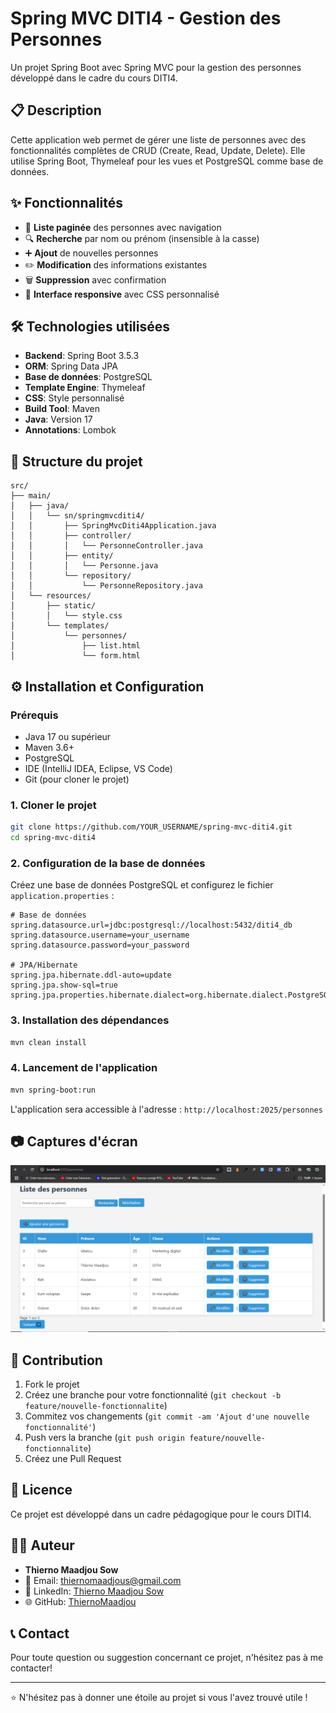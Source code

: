 # Spring MVC DITI4 - Gestion des Personnes

Un projet Spring Boot avec Spring MVC pour la gestion des personnes développé dans le cadre du cours DITI4.

## 📋 Description

Cette application web permet de gérer une liste de personnes avec des fonctionnalités complètes de CRUD (Create, Read, Update, Delete). Elle utilise Spring Boot, Thymeleaf pour les vues et PostgreSQL comme base de données.

## ✨ Fonctionnalités

- 📄 **Liste paginée** des personnes avec navigation
- 🔍 **Recherche** par nom ou prénom (insensible à la casse)
- ➕ **Ajout** de nouvelles personnes
- ✏️ **Modification** des informations existantes
- 🗑️ **Suppression** avec confirmation
- 📱 **Interface responsive** avec CSS personnalisé

## 🛠️ Technologies utilisées

- **Backend**: Spring Boot 3.5.3
- **ORM**: Spring Data JPA
- **Base de données**: PostgreSQL
- **Template Engine**: Thymeleaf
- **CSS**: Style personnalisé
- **Build Tool**: Maven
- **Java**: Version 17
- **Annotations**: Lombok

## 📁 Structure du projet

```
src/
├── main/
│   ├── java/
│   │   └── sn/springmvcditi4/
│   │       ├── SpringMvcDiti4Application.java
│   │       ├── controller/
│   │       │   └── PersonneController.java
│   │       ├── entity/
│   │       │   └── Personne.java
│   │       └── repository/
│   │           └── PersonneRepository.java
│   └── resources/
│       ├── static/
│       │   └── style.css
│       └── templates/
│           └── personnes/
│               ├── list.html
│               └── form.html
```

## ⚙️ Installation et Configuration

### Prérequis

- Java 17 ou supérieur
- Maven 3.6+
- PostgreSQL
- IDE (IntelliJ IDEA, Eclipse, VS Code)
- Git (pour cloner le projet)

### 1. Cloner le projet

```bash
git clone https://github.com/YOUR_USERNAME/spring-mvc-diti4.git
cd spring-mvc-diti4
```

### 2. Configuration de la base de données

Créez une base de données PostgreSQL et configurez le fichier `application.properties` :

```properties
# Base de données
spring.datasource.url=jdbc:postgresql://localhost:5432/diti4_db
spring.datasource.username=your_username
spring.datasource.password=your_password

# JPA/Hibernate
spring.jpa.hibernate.ddl-auto=update
spring.jpa.show-sql=true
spring.jpa.properties.hibernate.dialect=org.hibernate.dialect.PostgreSQLDialect
```

### 3. Installation des dépendances

```bash
mvn clean install
```

### 4. Lancement de l'application

```bash
mvn spring-boot:run
```

L'application sera accessible à l'adresse : `http://localhost:2025/personnes`

## 📷 Captures d'écran

<img src="src/main/resources/Captures/Capt1.png" alt="Capture d'écran de l'application" />

## 🤝 Contribution

1. Fork le projet
2. Créez une branche pour votre fonctionnalité (`git checkout -b feature/nouvelle-fonctionnalite`)
3. Commitez vos changements (`git commit -am 'Ajout d'une nouvelle fonctionnalité'`)
4. Push vers la branche (`git push origin feature/nouvelle-fonctionnalite`)
5. Créez une Pull Request

## 📄 Licence

Ce projet est développé dans un cadre pédagogique pour le cours DITI4.

## 👨‍💻 Auteur

- **Thierno Maadjou Sow**
- 📧 Email: thiernomaadjous@gmail.com
- 💼 LinkedIn: [Thierno Maadjou Sow](www.linkedin.com/in/sow-thierno-maadjou-developpeur)
- 🌐 GitHub: [ThiernoMaadjou](https://github.com/ThiernoMaadjou)

## 📞 Contact

Pour toute question ou suggestion concernant ce projet, n'hésitez pas à me contacter!

---

⭐ N'hésitez pas à donner une étoile au projet si vous l'avez trouvé utile !
